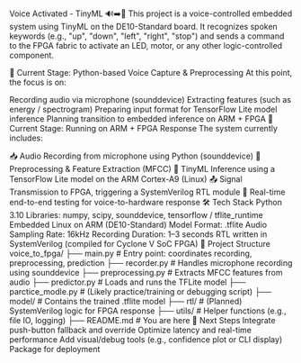 Voice Activated - TinyML 🔊➡️🔌
This project is a voice-controlled embedded system using TinyML on the DE10-Standard board. It recognizes spoken keywords (e.g., "up", "down", "left", "right", "stop") and sends a command to the FPGA fabric to activate an LED, motor, or any other logic-controlled component.

🔧 Current Stage: Python-based Voice Capture & Preprocessing
At this point, the focus is on:

Recording audio via microphone (sounddevice)
Extracting features (such as energy / spectrogram)
Preparing input format for TensorFlow Lite model inference
Planning transition to embedded inference on ARM + FPGA
🔧 Current Stage: Running on ARM + FPGA Response
The system currently includes:

📥 Audio Recording from microphone using Python (sounddevice)
🧠 Preprocessing & Feature Extraction (MFCC)
🤖 TinyML Inference using a TensorFlow Lite model on the ARM Cortex-A9 (Linux)
📤 Signal Transmission to FPGA, triggering a SystemVerilog RTL module
🧪 Real-time end-to-end testing for voice-to-hardware response
🛠 Tech Stack
Python 3.10
Libraries: numpy, scipy, sounddevice, tensorflow / tflite_runtime
Embedded Linux on ARM (DE10-Standard)
Model Format: .tflite
Audio Sampling Rate: 16kHz
Recording Duration: 1–3 seconds
RTL written in SystemVerilog (compiled for Cyclone V SoC FPGA)
📁 Project Structure
voice_to_fpga/
├── main.py               # Entry point: coordinates recording, preprocessing, prediction
├── recorder.py           # Handles microphone recording using sounddevice
├── preprocessing.py      # Extracts MFCC features from audio
├── predictor.py          # Loads and runs the TFLite model
├── parctice_modle.py     # (Likely practice/training or debugging script)
├── model/                # Contains the trained .tflite model
├── rtl/                  # (Planned) SystemVerilog logic for FPGA response
├── utils/                # Helper functions (e.g., file IO, logging)
├── README.md             # You are here
🚀 Next Steps
Integrate push-button fallback and override
Optimize latency and real-time performance
Add visual/debug tools (e.g., confidence plot or CLI display)
Package for deployment